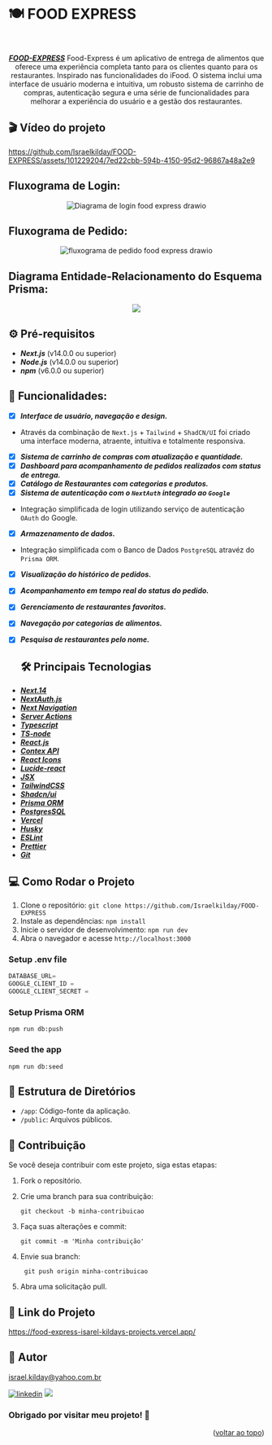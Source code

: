 # 🍽 FOOD EXPRESS

<a name="readme-top"></a>

<div align="center"><br>

**_[FOOD-EXPRESS](https://food-express-isarel-kildays-projects.vercel.app/)_** Food-Express é um aplicativo de entrega de alimentos que oferece uma experiência completa tanto para os clientes quanto para os restaurantes. Inspirado nas funcionalidades do iFood. O sistema inclui uma interface de usuário moderna e intuitiva, um robusto sistema de carrinho de compras, autenticação segura e uma série de funcionalidades para melhorar a experiência do usuário e a gestão dos restaurantes.

 </div>

## 🎬 Vídeo do projeto

https://github.com/Israelkilday/FOOD-EXPRESS/assets/101229204/7ed22cbb-594b-4150-95d2-96867a48a2e9

## Fluxograma de Login:

<div align="center">

 ![Diagrama de login food express drawio](https://github.com/user-attachments/assets/6df3c4f7-e68e-43e2-ab24-98fc0eb78da6)

</div>

## Fluxograma de Pedido:

<div align="center">

 ![fluxograma de pedido food express drawio](https://github.com/user-attachments/assets/c4bfc398-6834-4529-a2c5-47eb4fd72242)
 
</div>

## Diagrama Entidade-Relacionamento do Esquema Prisma:

<div align="center">
<img src="https://github.com/Israelkilday/FOOD-EXPRESS/assets/101229204/5b32beb2-4997-4455-adcf-f313ac3848ce"/> 
</div>

## ⚙️ Pré-requisitos

- **_Next.js_** (v14.0.0 ou superior)
- **_Node.js_** (v14.0.0 ou superior)
- **_npm_** (v6.0.0 ou superior)

## 🚀 Funcionalidades:

- [x] **_Interface de usuário, navegação e design._**
- Através da combinação de `Next.js` + `Tailwind` + `ShadCN/UI` foi criado uma interface moderna, atraente, intuitiva e totalmente responsiva.
- [x] **_Sistema de carrinho de compras com atualização e quantidade._**
- [x] **_Dashboard para acompanhamento de pedidos realizados com status de entrega._**
- [x] **_Catálogo de Restaurantes com categorias e produtos._**
- [x] **_Sistema de autenticação com o `NextAuth` integrado ao `Google`_**
- Integração simplificada de login utilizando serviço de autenticação `OAuth` do Google.
- [x] **_Armazenamento de dados._**
- Integração simplificada com o Banco de Dados `PostgreSQL` atravéz do `Prisma ORM`.
- [x] **_Visualização do histórico de pedidos._**
- [x] **_Acompanhamento em tempo real do status do pedido._**
- [x] **_Gerenciamento de restaurantes favoritos._**
- [x] **_Navegação por categorias de alimentos._**
- [x] **_Pesquisa de restaurantes pelo nome._**

  ## 🛠️ Principais Tecnologias

- **_[Next.14](https://nextjs.org/)_**
- **_[NextAuth.js](https://next-auth.js.org/)_**
- **_[Next Navigation](https://nextjs.org/docs/app/building-your-application/routing/linking-and-navigating)_**
- **_[Server Actions](https://nextjs.org/docs/app/building-your-application/data-fetching/server-actions-and-mutations)_**
- **_[Typescript](https://www.typescriptlang.org/)_**
- **_[TS-node](https://typestrong.org/ts-node/)_**
- **_[React.js](https://pt-br.legacy.reactjs.org/)_**
- **_[Contex API](https://legacy.reactjs.org/docs/context.html)_**
- **_[React Icons](https://react-icons.github.io/react-icons/)_**
- **_[Lucide-react](https://lucide.dev/icons/)_**
- **_[JSX](https://pt-br.legacy.reactjs.org/docs/introducing-jsx.html)_**
- **_[TailwindCSS](https://tailwindcss.com/)_**
- **_[Shadcn/ui](https://ui.shadcn.com/)_**
- **_[Prisma ORM](https://www.prisma.io/?via=start&gad_source=1)_**
- **_[PostgresSQL](https://www.postgresql.org/)_**
- **_[Vercel](https://vercel.com/docs)_**
- **_[Husky](https://www.freecodecamp.org/portuguese/news/como-adicionar-hooks-de-commit-ao-git-com-husky-para-automatizar-tarefas/)_**
- **_[ESLint](https://eslint.org/)_**
- **_[Prettier](https://prettier.io/)_**
- **_[Git](https://www.git-scm.com/)_**

## 💻 Como Rodar o Projeto

1.  Clone o repositório: `git clone https://github.com/Israelkilday/FOOD-EXPRESS`
2.  Instale as dependências: `npm install`
3.  Inicie o servidor de desenvolvimento: `npm run dev`
4.  Abra o navegador e acesse `http://localhost:3000`

### Setup .env file

```js
DATABASE_URL=
GOOGLE_CLIENT_ID =
GOOGLE_CLIENT_SECRET =
```

### Setup Prisma ORM

```shell
npm run db:push

```

### Seed the app

```shell
npm run db:seed

```

## 📁 Estrutura de Diretórios

- `/app`: Código-fonte da aplicação.
- `/public`: Arquivos públicos.

## 🤝 Contribuição

Se você deseja contribuir com este projeto, siga estas etapas:

1. Fork o repositório.

2. Crie uma branch para sua contribuição:

   ```shell
   git checkout -b minha-contribuicao

   ```

3. Faça suas alterações e commit:

   ```shell
   git commit -m 'Minha contribuição'

   ```

4. Envie sua branch:

   ```shell
    git push origin minha-contribuicao

   ```

5. Abra uma solicitação pull.

## 🔗 Link do Projeto

https://food-express-isarel-kildays-projects.vercel.app/

## 🧠 Autor

israel.kilday@yahoo.com.br

[![linkedin](https://img.shields.io/badge/LinkedIn-0077B5?style=for-the-badge&logo=linkedin&logoColor=white)](https://www.linkedin.com/in/israel-kilday-machado-de-souza-801482230) <a href="mailto:israelkilday27@gmail.com">
<img src="https://img.shields.io/badge/Gmail-333333?style=for-the-badge&logo=gmail&logoColor=red" />
</a>

### Obrigado por visitar meu projeto! 👋

 <p align="right">(<a href="#readme-top">voltar ao topo</a>)</p>
